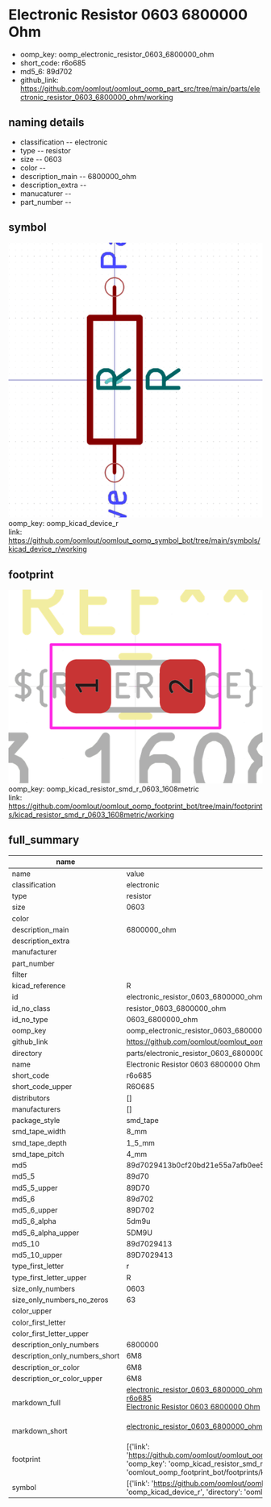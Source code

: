 # Electronic Resistor 0603 6800000 Ohm

  
* oomp_key: oomp_electronic_resistor_0603_6800000_ohm 
* short_code: r6o685
* md5_6: 89d702  
* github_link: https://github.com/oomlout/oomlout_oomp_part_src/tree/main/parts/electronic_resistor_0603_6800000_ohm/working  
## naming details
* classification -- electronic
* type -- resistor
* size -- 0603
* color -- 
* description_main -- 6800000_ohm
* description_extra -- 
* manucaturer -- 
* part_number -- 



## symbol

![](symbol/0/working/working_600.png)  
oomp_key: oomp_kicad_device_r  
link: https://github.com/oomlout/oomlout_oomp_symbol_bot/tree/main/symbols/kicad_device_r/working  

## footprint

![](footprint/0/working/working_600.png)  
oomp_key: oomp_kicad_resistor_smd_r_0603_1608metric  
link: https://github.com/oomlout/oomlout_oomp_footprint_bot/tree/main/footprints/kicad_resistor_smd_r_0603_1608metric/working  

## full_summary
| name | value | 
| --- | --- | 
| name | value | 
| classification | electronic | 
| type | resistor | 
| size | 0603 | 
| color |  | 
| description_main | 6800000_ohm | 
| description_extra |  | 
| manufacturer |  | 
| part_number |  | 
| filter |  | 
| kicad_reference | R | 
| id | electronic_resistor_0603_6800000_ohm | 
| id_no_class | resistor_0603_6800000_ohm | 
| id_no_type | 0603_6800000_ohm | 
| oomp_key | oomp_electronic_resistor_0603_6800000_ohm | 
| github_link | https://github.com/oomlout/oomlout_oomp_part_src/tree/main/parts/electronic_resistor_0603_6800000_ohm/working | 
| directory | parts/electronic_resistor_0603_6800000_ohm | 
| name | Electronic Resistor 0603 6800000 Ohm | 
| short_code | r6o685 | 
| short_code_upper | R6O685 | 
| distributors | [] | 
| manufacturers | [] | 
| package_style | smd_tape | 
| smd_tape_width | 8_mm | 
| smd_tape_depth | 1_5_mm | 
| smd_tape_pitch | 4_mm | 
| md5 | 89d7029413b0cf20bd21e55a7afb0ee5 | 
| md5_5 | 89d70 | 
| md5_5_upper | 89D70 | 
| md5_6 | 89d702 | 
| md5_6_upper | 89D702 | 
| md5_6_alpha | 5dm9u | 
| md5_6_alpha_upper | 5DM9U | 
| md5_10 | 89d7029413 | 
| md5_10_upper | 89D7029413 | 
| type_first_letter | r | 
| type_first_letter_upper | R | 
| size_only_numbers | 0603 | 
| size_only_numbers_no_zeros | 63 | 
| color_upper |  | 
| color_first_letter |  | 
| color_first_letter_upper |  | 
| description_only_numbers | 6800000 | 
| description_only_numbers_short | 6M8 | 
| description_or_color | 6M8 | 
| description_or_color_upper | 6M8 | 
| markdown_full | [electronic_resistor_0603_6800000_ohm](https://github.com/oomlout/oomlout_oomp_part_src/tree/main/parts/electronic_resistor_0603_6800000_ohm/working)<br>[r6o685](https://github.com/oomlout/oomlout_oomp_part_src/tree/main/parts/electronic_resistor_0603_6800000_ohm/working)<br>[Electronic Resistor 0603 6800000 Ohm](https://github.com/oomlout/oomlout_oomp_part_src/tree/main/parts/electronic_resistor_0603_6800000_ohm/working)<br><br> | 
| markdown_short | [electronic_resistor_0603_6800000_ohm](https://github.com/oomlout/oomlout_oomp_part_src/tree/main/parts/electronic_resistor_0603_6800000_ohm/working)<br><br> | 
| footprint | [{'link': 'https://github.com/oomlout/oomlout_oomp_footprint_bot/tree/main/foootprntss/kicad_resistor_smd_r_0603_1608metric', 'oomp_key': 'oomp_kicad_resistor_smd_r_0603_1608metric', 'directory': 'oomlout_oomp_footprint_bot/footprints/kicad_resistor_smd_r_0603_1608metric//working/working.kicad_mod'}] | 
| symbol | [{'link': 'https://github.com/oomlout/oomlout_oomp_symbol_bot/tree/main/symbols/kicad_device_r', 'oomp_key': 'oomp_kicad_device_r', 'directory': 'oomlout_oomp_symbol_bot/symbols/kicad_device_r//working/working.kicad_sym'}] | 
